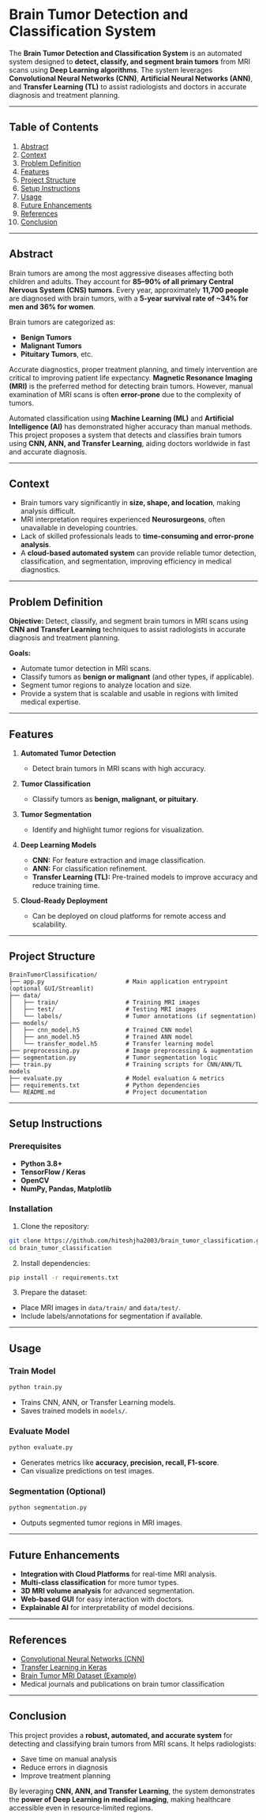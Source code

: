 

# Brain Tumor Detection and Classification System

The **Brain Tumor Detection and Classification System** is an automated system designed to **detect, classify, and segment brain tumors** from MRI scans using **Deep Learning algorithms**. The system leverages **Convolutional Neural Networks (CNN)**, **Artificial Neural Networks (ANN)**, and **Transfer Learning (TL)** to assist radiologists and doctors in accurate diagnosis and treatment planning.

---

## Table of Contents

1. [Abstract](#abstract)
2. [Context](#context)
3. [Problem Definition](#problem-definition)
4. [Features](#features)
5. [Project Structure](#project-structure)
6. [Setup Instructions](#setup-instructions)
7. [Usage](#usage)
8. [Future Enhancements](#future-enhancements)
9. [References](#references)
10. [Conclusion](#conclusion)

---

## Abstract

Brain tumors are among the most aggressive diseases affecting both children and adults. They account for **85–90% of all primary Central Nervous System (CNS) tumors**. Every year, approximately **11,700 people** are diagnosed with brain tumors, with a **5-year survival rate of \~34% for men and 36% for women**.

Brain tumors are categorized as:

* **Benign Tumors**
* **Malignant Tumors**
* **Pituitary Tumors**, etc.

Accurate diagnostics, proper treatment planning, and timely intervention are critical to improving patient life expectancy. **Magnetic Resonance Imaging (MRI)** is the preferred method for detecting brain tumors. However, manual examination of MRI scans is often **error-prone** due to the complexity of tumors.

Automated classification using **Machine Learning (ML)** and **Artificial Intelligence (AI)** has demonstrated higher accuracy than manual methods. This project proposes a system that detects and classifies brain tumors using **CNN, ANN, and Transfer Learning**, aiding doctors worldwide in fast and accurate diagnosis.

---

## Context

* Brain tumors vary significantly in **size, shape, and location**, making analysis difficult.
* MRI interpretation requires experienced **Neurosurgeons**, often unavailable in developing countries.
* Lack of skilled professionals leads to **time-consuming and error-prone analysis**.
* A **cloud-based automated system** can provide reliable tumor detection, classification, and segmentation, improving efficiency in medical diagnostics.

---

## Problem Definition

**Objective:**
Detect, classify, and segment brain tumors in MRI scans using **CNN and Transfer Learning** techniques to assist radiologists in accurate diagnosis and treatment planning.

**Goals:**

* Automate tumor detection in MRI scans.
* Classify tumors as **benign or malignant** (and other types, if applicable).
* Segment tumor regions to analyze location and size.
* Provide a system that is scalable and usable in regions with limited medical expertise.

---

## Features

1. **Automated Tumor Detection**

   * Detect brain tumors in MRI scans with high accuracy.
2. **Tumor Classification**

   * Classify tumors as **benign, malignant, or pituitary**.
3. **Tumor Segmentation**

   * Identify and highlight tumor regions for visualization.
4. **Deep Learning Models**

   * **CNN:** For feature extraction and image classification.
   * **ANN:** For classification refinement.
   * **Transfer Learning (TL):** Pre-trained models to improve accuracy and reduce training time.
5. **Cloud-Ready Deployment**

   * Can be deployed on cloud platforms for remote access and scalability.

---

## Project Structure

```
BrainTumorClassification/
├── app.py                       # Main application entrypoint (optional GUI/Streamlit)
├── data/
│   ├── train/                   # Training MRI images
│   ├── test/                    # Testing MRI images
│   └── labels/                  # Tumor annotations (if segmentation)
├── models/
│   ├── cnn_model.h5             # Trained CNN model
│   ├── ann_model.h5             # Trained ANN model
│   └── transfer_model.h5        # Transfer learning model
├── preprocessing.py             # Image preprocessing & augmentation
├── segmentation.py              # Tumor segmentation logic
├── train.py                     # Training scripts for CNN/ANN/TL models
├── evaluate.py                  # Model evaluation & metrics
├── requirements.txt             # Python dependencies
└── README.md                    # Project documentation
```

---

## Setup Instructions

### Prerequisites

* **Python 3.8+**
* **TensorFlow / Keras**
* **OpenCV**
* **NumPy, Pandas, Matplotlib**

### Installation

1. Clone the repository:

```bash
git clone https://github.com/hiteshjha2003/brain_tumor_classification.git
cd brain_tumor_classification
```

2. Install dependencies:

```bash
pip install -r requirements.txt
```

3. Prepare the dataset:

* Place MRI images in `data/train/` and `data/test/`.
* Include labels/annotations for segmentation if available.

---

## Usage

### Train Model

```bash
python train.py
```

* Trains CNN, ANN, or Transfer Learning models.
* Saves trained models in `models/`.

### Evaluate Model

```bash
python evaluate.py
```

* Generates metrics like **accuracy, precision, recall, F1-score**.
* Can visualize predictions on test images.

### Segmentation (Optional)

```bash
python segmentation.py
```

* Outputs segmented tumor regions in MRI images.

---

## Future Enhancements

* **Integration with Cloud Platforms** for real-time MRI analysis.
* **Multi-class classification** for more tumor types.
* **3D MRI volume analysis** for advanced segmentation.
* **Web-based GUI** for easy interaction with doctors.
* **Explainable AI** for interpretability of model decisions.

---

## References

* [Convolutional Neural Networks (CNN)](https://www.tensorflow.org/tutorials/images/cnn)
* [Transfer Learning in Keras](https://keras.io/guides/transfer_learning/)
* [Brain Tumor MRI Dataset (Example)](https://www.kaggle.com/navoneel/brain-mri-images-for-brain-tumor-detection)
* Medical journals and publications on brain tumor classification

---

## Conclusion

This project provides a **robust, automated, and accurate system** for detecting and classifying brain tumors from MRI scans. It helps radiologists:

* Save time on manual analysis
* Reduce errors in diagnosis
* Improve treatment planning

By leveraging **CNN, ANN, and Transfer Learning**, the system demonstrates the **power of Deep Learning in medical imaging**, making healthcare accessible even in resource-limited regions.


